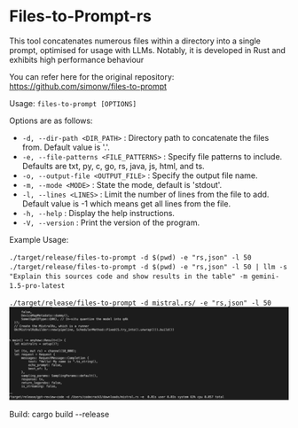 # Files-to-Prompt-rs
This tool concatenates numerous files within a directory into a single prompt, optimised for usage with LLMs. Notably, it is developed in Rust and exhibits high performance behaviour

You can refer here for the original repository: https://github.com/simonw/files-to-prompt

Usage: `files-to-prompt [OPTIONS]`

Options are as follows:
  - `-d, --dir-path <DIR_PATH>` : Directory path to concatenate the files from. Default value is '.'.
  - `-e, --file-patterns <FILE_PATTERNS>` : Specify file patterns to include. Defaults are txt, py, c, go, rs, java, js, html, and ts.
  - `-o, --output-file <OUTPUT_FILE>` : Specify the output file name.
  - `-m, --mode <MODE>` : State the mode, default is 'stdout'.
  - `-l, --lines <LINES>` : Limit the number of lines from the file to add. Default value is -1 which means get all lines from the file.
  - `-h, --help` : Display the help instructions.
  - `-V, --version` : Print the version of the program.


Example Usage:

`./target/release/files-to-prompt -d $(pwd) -e "rs,json" -l 50`
`./target/release/files-to-prompt -d $(pwd) -e "rs,json" -l 50 | llm -s "Explain this sources code and show results in the table" -m gemini-1.5-pro-latest`


`./target/release/files-to-prompt -d mistral.rs/ -e "rs,json" -l 50` 
![alt text](image.png)

Build:
cargo build --release